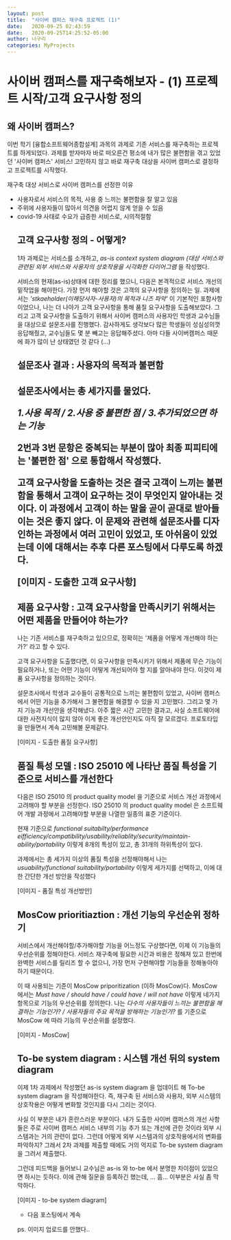 ```yaml
---
layout: post
title:  "사이버 캠퍼스 재구축 프로젝트 (1)"
date:   2020-09-25 02:43:59
date:   2020-09-25T14:25:52-05:00
author: 너구리
categories: MyProjects
---
```


<h1> 사이버 캠퍼스를 재구축해보자 - (1) 프로젝트 시작/고객 요구사항 정의 </h1>

<h2>왜 사이버 캠퍼스?</h2>
이번 학기 [융합소프트웨어종합설계] 과목의 과제로 기존 서비스를 재구축하는 프로젝트를 하게되었다.
과제를 받자마자 바로 떠오른건 평소에 내가 많은 불편함을 겪고 있었던 '사이버 캠퍼스' 서비스! 
고민하지 않고 바로 재구축 대상을 사이버 캠퍼스로 결정하고 프로젝트를 시작했다.

재구축 대상 서비스로 사이버 캠퍼스를 선정한 이유

<ul>
<li>사용자로서 서비스의 목적, 사용 중 느끼는 불편함을 잘 알고 있음 </li>
<li>주위에 사용자들이 많아서 의견을 어렵지 않게 얻을 수 있음 </li>
<li>covid-19 사태로 수요가 급증한 서비스로, 시의적절함 </li>

<h2>고객 요구사항 정의 - 어떻게?</h2>

1차 과제로는 서비스를 소개하고, <i>as-is context system diagram (대상 서비스와 관련된 외부 서비스와 사용자의 상호작용을 시각화한 다이어그램</i> 을 작성했다.

서비스의 현재(as-is)상태에 대한 정리를 했으니, 다음은 본격적으로 서비스 개선의 밑작업을 해야한다.
가장 먼저 해야할 것은 고객의 요구사항을 정의하는 일.
과제에서는 <i>'stkaeholder(이해당사자-사용자)의 목적과 니즈 파악'</i> 이 기본적인 포함사항이었으나, 나는 더 나아가 고객 요구사항을 통해 품질 요구사항을 도출해보았다.
그리고 고객 요구사항을 도출하기 위해서 사이버 캠퍼스의 사용자인 학생과 교수님들을 대상으로
설문조사를 진행했다. 감사하게도 생각보다 많은 학생들이 성심성의껏 응답해줬고, 교수님들도 몇 분 빼고는 응답해주셨다. 아마 다들 사이버캠퍼스 때문에 화가 많이 난 상태였던 것 같다 (...)

<h2>설문조사 결과 : 사용자의 목적과 불편함<h2>

설문조사에서는 총 세가지를 물었다.

<i> 1.사용 목적 / 2.사용 중 불편한 점 / 3.추가되었으면 하는 기능 </i>

2번과 3번 문항은 중복되는 부분이 많아 최종 피피티에는 '불편한 점' 으로 통합해서 작성했다.

고객 요구사항을 도출하는 것은 결국 고객이 느끼는 불편함을 통해서 고객이 요구하는 것이 무엇인지 알아내는 것이다. 이 과정에서 고객이 하는 말을 곧이 곧대로 받아들이는 것은 좋지 않다.
이 문제와 관련해 설문조사를 디자인하는 과정에서 여러 고민이 있었고, 또 아쉬움이 있었는데
이에 대해서는 추후 다른 포스팅에서 다루도록 하겠다.

[이미지 - 도출한 고객 요구사항]

<h2>제품 요구사항 : 고객 요구사항을 만족시키기 위해서는 어떤 제품을 만들어야 하는가? </h2>

나는 기존 서비스를 재구축하고 있으므로, 정확히는 '제품을 어떻게 개선해야 하는가?' 라고 할 수 있다.

고객 요구사항을 도출했다면, 이 요구사항을 만족시키기 위해서 제품에 무슨 기능이 필요하거나, 또는 어떤 기능이 어떻게 개선되어야 할 지를 알아내야 한다. 이것이 제품 요구사항을 정의하는 것이다.

설문조사에서 학생과 교수들이 공통적으로 느끼는 불편함이 있었고, 사이버 캠퍼스에서 어떤 기능을 추가해서 그 불편함을 해결할 수 있을 지 고민했다. 그리고 몇 가지 기능과 개선안을 생각해냈다.
아주 짧은 시간 고민한 결과고, 사실 소프트웨어에 대한 사전지식이 많지 않아 이게 좋은 개선안인지도 아직 잘 모르겠다. 프로토타입을 만들면서 계속 고민해볼 문제같다.

[이미지 - 도출한 품질 요구사항]

<h2>품질 특성 모델 : ISO 25010 에 나타난 품질 특성을 기준으로 서비스를 개선한다 </h2>

다음은 ISO 25010 의 product quality model 을 기준으로 서비스 개선 과정에서 고려해야 할 부분을 선정한다. ISO 25010 의 product quality model 은 소프트웨어 개발 과정에서 고려해야할 부분을 나열한 일종의 표준 기준이다.

현재 기준으로 <i> functional suitabilty/performance eifficiency/compatibility/usability/reliablity/security/maintain-ability/portability </i> 이렇게 8개의 특성이 있고, 총 31개의 하위특성이 있다.

과제에서는 총 세가지 이상의 품질 특성을 선정해야해서 나는 <i>usuability/functional suitability/portability</i> 이렇게 세가지를 선택하고, 이에 대한 간단한 개선 방안을 작성했다

[이미지 - 품질 특성 개선방안]

<h2>MosCow prioritiaztion : 개선 기능의 우선순위 정하기</h2>

서비스에서 개선해야할/추가해야할 기능을 어느정도 구상했다면, 이제 이 기능들의 우선순위를 정해야한다.
서비스 재구축에 필요한 시간과 비용은 정해져 있고 한번에 완벽한 서비스를 릴리즈 할 수 없으니, 가장 먼저 구현해야할 기능들을 정해놓아야 하기 때문이다.

이 때 사용되는 기준이 MosCow priporitization (이하 MosCow)다.
MosCow 에서는 <i>Must have / should have / could have / will not have</i> 이렇게 네가지 항목으로 기능의 우선순위를 정의한다. 나는 <i>다수의 사용자들이 느끼는 불편함을 해결하는 기능인가? / 사용자들의 주요 목적을 방해하는 기능인가? </i>를 기준으로 MosCow 에 따라 기능의 우선순위를 설정했다.

[이미지 - MosCow]

<h2>To-be system diagram : 시스템 개선 뒤의 system diagram </h2>

이제 1차 과제에서 작성했던 as-is system diagram 을 업데이트 해 To-be system diagram 을 작성해야한다. 즉, 재구축 된 서비스와 사용자, 외부 시스템의 상호작용은 어떻게 변화할 것인지를 다시 그리는 것이다.

사실 이 부분은 내가 혼란스러운 부분이다. 내가 도출한 사이버 캠퍼스의 개선 사항들은 주로 사이버 캠퍼스 서비스 내부의 기능 추가 또는 개선에 관한 것이라 외부 시스템과는 거의 관련이 없다.
그런데 어떻게 외부 시스템과의 상호작용에서의 변화를 파악하지?
그래서 2차 과제를 제출할 때에도 거의 억지로 To-be system diagram 을 그려서 제출했다.

그런데 피드백을 들어보니 교수님은 as-is 와 to-be 에서 분명한 차이점이 있었으면 하시는 듯하다.
이에 관해 질문을 등록하긴 했는데, ... 흠... 이부분은 사실 좀 막막하다.

[이미지 - to-be system diagram]

- 다음 포스팅에서 계속

ps. 이미지 업로드를 안했다..
